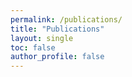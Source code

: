 ```yaml
---
permalink: /publications/
title: "Publications"
layout: single
toc: false
author_profile: false 
---
```


